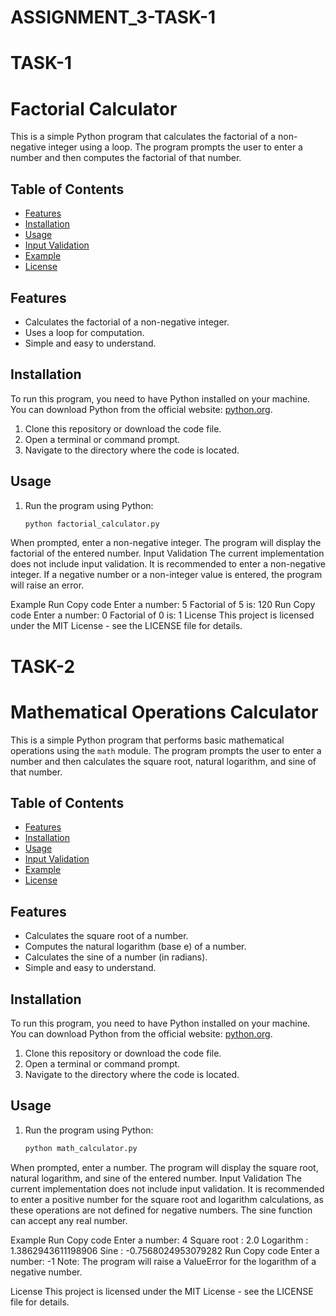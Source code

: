# ASSIGNMENT_3-TASK-1

# TASK-1

# Factorial Calculator

This is a simple Python program that calculates the factorial of a non-negative integer using a loop. The program prompts the user to enter a number and then computes the factorial of that number.

## Table of Contents

- [Features](#features)
- [Installation](#installation)
- [Usage](#usage)
- [Input Validation](#input-validation)
- [Example](#example)
- [License](#license)

## Features

- Calculates the factorial of a non-negative integer.
- Uses a loop for computation.
- Simple and easy to understand.

## Installation

To run this program, you need to have Python installed on your machine. You can download Python from the official website: [python.org](https://www.python.org/downloads/).

1. Clone this repository or download the code file.
2. Open a terminal or command prompt.
3. Navigate to the directory where the code is located.

## Usage

1. Run the program using Python:

   ```bash
   python factorial_calculator.py
When prompted, enter a non-negative integer.
The program will display the factorial of the entered number.
Input Validation
The current implementation does not include input validation. It is recommended to enter a non-negative integer. If a negative number or a non-integer value is entered, the program will raise an error.

Example
Run
Copy code
Enter a number: 5
Factorial of 5 is: 120
Run
Copy code
Enter a number: 0
Factorial of 0 is: 1
License
This project is licensed under the MIT License - see the LICENSE file for details.


# TASK-2

# Mathematical Operations Calculator

This is a simple Python program that performs basic mathematical operations using the `math` module. The program prompts the user to enter a number and then calculates the square root, natural logarithm, and sine of that number.

## Table of Contents

- [Features](#features)
- [Installation](#installation)
- [Usage](#usage)
- [Input Validation](#input-validation)
- [Example](#example)
- [License](#license)

## Features

- Calculates the square root of a number.
- Computes the natural logarithm (base e) of a number.
- Calculates the sine of a number (in radians).
- Simple and easy to understand.

## Installation

To run this program, you need to have Python installed on your machine. You can download Python from the official website: [python.org](https://www.python.org/downloads/).

1. Clone this repository or download the code file.
2. Open a terminal or command prompt.
3. Navigate to the directory where the code is located.

## Usage

1. Run the program using Python:

   ```bash
   python math_calculator.py
When prompted, enter a number.
The program will display the square root, natural logarithm, and sine of the entered number.
Input Validation
The current implementation does not include input validation. It is recommended to enter a positive number for the square root and logarithm calculations, as these operations are not defined for negative numbers. The sine function can accept any real number.

Example
Run
Copy code
Enter a number: 4
Square root : 2.0
Logarithm : 1.3862943611198906
Sine : -0.7568024953079282
Run
Copy code
Enter a number: -1
Note: The program will raise a ValueError for the logarithm of a negative number.

License
This project is licensed under the MIT License - see the LICENSE file for details.
